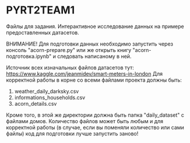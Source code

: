 # PYRT2TEAM1
Файлы для задания. Интерактивное исследование данных на примере предоставленных датасетов.

ВНИМАНИЕ! Для подготовки данных необходимо запустить через консоль "acorn-prepare.py" или же открыть книгу "acorn-подготовка.ipynb" и следовать написаному в ней.

Источник всех изначальных файлов датасетов тут: https://www.kaggle.com/jeanmidev/smart-meters-in-london Для корректной работы в корне со всеми файлами проекта должны быть:
  1. weather_daily_darksky.csv
  2. informations_households.csv
  3. acorn_details.csv

Кроме того, в этой же директории должна быть папка "daily_dataset" с файлами домов. Количество файлов может быть любым и для корректной работы (в случае, если вы поменяли количество или сами файлы) код для подготовки лучше запустить заново!

